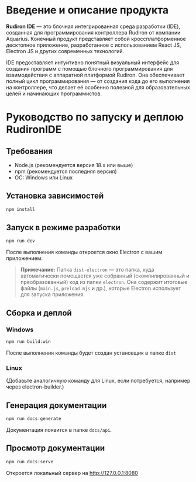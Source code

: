 # Введение и описание продукта

**Rudiron IDE** — это блочная интегрированная среда разработки (IDE), созданная для программирования контроллера Rudiron от компании Aquarius. Конечный продукт представляет собой кроссплатформенное десктопное приложение, разработанное с использованием React JS, Electron JS и других современных технологий.

IDE предоставляет интуитивно понятный визуальный интерфейс для создания программ с помощью блочного программирования для взаимодействия с аппаратной платформой Rudiron. Она обеспечивает полный цикл программирования — от создания кода до его выполнения на контроллере, что делает её особенно полезной для образовательных целей и начинающих программистов.

# Руководство по запуску и деплою RudironIDE

## Требования

- Node.js (рекомендуется версия 18.x или выше)
- npm (рекомендуется последняя версия)
- ОС: Windows или Linux

## Установка зависимостей

```bash
npm install
```

## Запуск в режиме разработки

```bash
npm run dev
```

После выполнения команды откроется окно Electron с вашим приложением. 

> **Примечание:**
> Папка `dist-electron` — это папка, куда автоматически помещается уже собранный (скомпилированный и преобразованный) код из папки `electron`. Она содержит итоговые файлы (`main.js`, `preload.mjs` и др.), которые Electron использует для запуска приложения.

## Сборка и деплой

### Windows

```bash
npm run build:win
```

После выполнения команды будет создан установщик в папке `dist`

### Linux

(Добавьте аналогичную команду для Linux, если потребуется, например через electron-builder.)

## Генерация документации

```bash
npm run docs:generate
```

Документация появится в папке `docs/api`.

## Просмотр документации

```bash
npm run docs:serve
```
Откроется локальный сервер на http://127.0.0.1:8080
